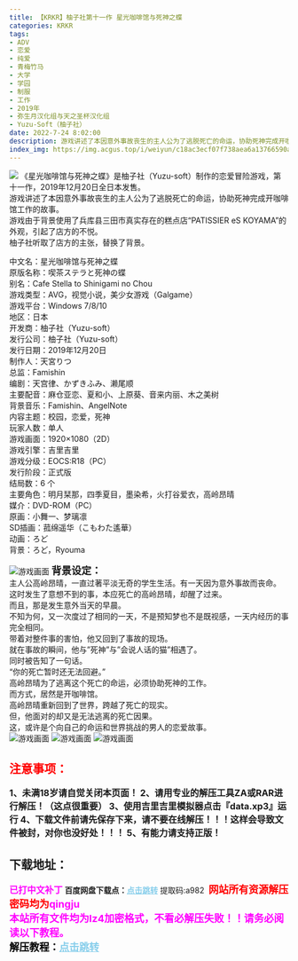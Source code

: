 ```yaml
---
title: 【KRKR】柚子社第十一作 星光咖啡馆与死神之蝶
categories: KRKR
tags:
- ADV
- 恋爱
- 纯爱
- 青梅竹马
- 大学
- 学园
- 制服
- 工作
- 2019年
- 弥生月汉化组与天之圣杯汉化组
- Yuzu-Soft（柚子社）
date: 2022-7-24 8:02:00
description: 游戏讲述了本因意外事故丧生的主人公为了逃脱死亡的命运，协助死神完成开咖啡馆工作的故事。
index_img: https://img.acgus.top/i/weiyun/c18ac3ecf07f738aea6a13766590ab83ffa77da15e7778d6c62fb83e4260c6554a8842d16120310f8b6c0f2ab28ee19e.webp
---
```

![](https://img.acgus.top/i/weiyun/c18ac3ecf07f738aea6a13766590ab83ffa77da15e7778d6c62fb83e4260c6554a8842d16120310f8b6c0f2ab28ee19e.webp)
《星光咖啡馆与死神之蝶》是柚子社（Yuzu-soft）制作的恋爱冒险游戏，第十一作，2019年12月20日全日本发售。     
游戏讲述了本因意外事故丧生的主人公为了逃脱死亡的命运，协助死神完成开咖啡馆工作的故事。     
游戏由于背景使用了兵库县三田市真实存在的糕点店“PATISSIER eS KOYAMA”的外观，引起了店方的不悦。     
柚子社听取了店方的主张，替换了背景。     

中文名：星光咖啡馆与死神之蝶     
原版名称：喫茶ステラと死神の蝶     
别名：Cafe Stella to Shinigami no Chou     
游戏类型：AVG，视觉小说，美少女游戏（Galgame）     
游戏平台：Windows 7/8/10     
地区：日本     
开发商：柚子社（Yuzu-soft）     
发行公司：柚子社（Yuzu-soft）     
发行日期：2019年12月20日     
制作人：天宮りつ     
总监：Famishin     
编剧：天宫律、かずきふみ、濑尾顺     
主要配音：麻仓亚恋、夏和小、上原葵、音来内丽、木之美树     
背景音乐：Famishin、AngelNote     
内容主题：校园，恋爱，死神     
玩家人数：单人     
游戏画面：1920×1080（2D）     
游戏引擎：吉里吉里     
游戏分级：EOCS:R18（PC）     
发行阶段：正式版     
结局数：6 个     
主要角色：明月栞那，四季夏目，墨染希，火打谷爱衣，高岭昂晴     
媒介：DVD-ROM（PC）     
原画：小舞一、梦璃凛       
SD插画：菰绵遥华（こもわた遙華）     
动画：ろど     
背景：ろど，Ryouma   
  
![游戏画面](https://img.acgus.top/i/weiyun/ef02c5e7194e241f1354e9782082c1f99f321acc495c8cf91795029eb215a0dbd0e972f6b99167e43188418a207672ce.webp)
<font size=4>**背景设定：**</font>     
主人公高岭昂晴，一直过著平淡无奇的学生生活。有一天因为意外事故而丧命。     
这时发生了意想不到的事，本应死亡的高岭昂晴，却醒了过来。     
而且，那是发生意外当天的早晨。     
不知为何，又一次度过了相同的一天，不是预知梦也不是既视感，一天内经历的事完全相同。     
带着对整件事的害怕，他又回到了事故的现场。     
就在事故的瞬间，他与”死神”与”会说人话的猫”相遇了。          
同时被告知了一句话。     
“你的死亡暂时还无法回避。”     
高岭昂晴为了逃离这个死亡的命运，必须协助死神的工作。     
而方式，居然是开咖啡馆。     
高岭昂晴重新回到了世界，跨越了死亡的现实。     
但，他面对的却又是无法逃离的死亡因果。     
这，或许是个向自己的命运和世界挑战的男人的恋爱故事。     
![游戏画面](https://img.acgus.top/i/weiyun/d77215e6bffd150ad5306450e5e9f2716eb46cc391b43b25801c266cb992f150f741a2ec4a96a1f54300535ffa0bddde.webp)
![游戏画面](https://img.acgus.top/i/weiyun/4eb08cb0d6f90506ae92453560f8d0ec38970e2a6bc7a5892e61c5e3398efce2e9e7afc123cc60b0239294562ced6792.webp)
![游戏画面](https://img.acgus.top/i/weiyun/90f0c133ec10d10f93965ab204fe053f67404ec97ac21ffa7bf7c6b35d6a869c2516b4fbe23692d947468dae36d5fc39.webp)





## <font color=#FF0000 >注意事项：</font>
<font size=3><b>1、未满18岁请自觉关闭本页面！
2、请用专业的解压工具ZA或RAR进行解压！（这点很重要）
3、使用吉里吉里模拟器点击『data.xp3』运行
4、下载文件前请先保存下来，请不要在线解压！！！这样会导致文件被封，对你也没好处！！！
5、有能力请支持正版！</b></font>

## 下载地址：
<font color=#FF00FF size=3><b>已打中文补丁</b></font>
<b>百度网盘下载点：</b><a href="https://pan.baidu.com/s/1IlqTV0ARH2qdW-i6x_36Tw?pwd=a982" style="color: #87CEEB;"><b>点击跳转</b></a> 提取码:a982
<a style="padding: 0" href="https://post.qingju.org/AD/"><img style="max-width:100%" src="https://img.acgus.top/i/2024/07/478f689b8021d8d499ab43d21acf137a.gif" alt=""></a>
<b><font color=#FF0000 size=4>网站所有资源解压密码均为</b></font><b><font color=#FF00FF size=4>qingju</font><font color=#FF0000 ></font></b><br><b><font color=#FF00FF size=4>本站所有文件均为lz4加密格式，不看必解压失败！！请务必阅读以下教程。</b></font><br><b><font color=#000 size=4>解压教程：</b><a href="https://post.qingju.org/tutorial/000/" style="color: #87CEEB;"><b>点击跳转</b></a>